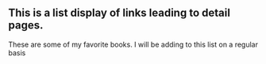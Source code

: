 ## This is a list display of links leading to detail pages.

  These are some of my favorite books. I will be adding to this list on a regular basis

